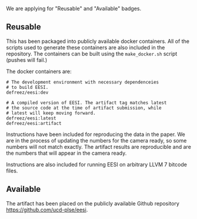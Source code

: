 We are applying for "Reusable" and "Available" badges.

## Reusable

This has been packaged into publicly available docker containers. All 
of the scripts used to generate these containers are also included in 
the repository. The containers can be built using the `make_docker.sh`
script (pushes will fail.)

The docker containers are:
```
# The development environment with necessary dependenceies
# to build EESI.
defreez/eesi:dev    

# A compiled version of EESI. The artifact tag matches latest
# the source code at the time of artifact submission, while
# latest will keep moving forward.
defreez/eesi:latest 
defreez/eesi:artifact
```

Instructions have been included for reproducing the data in the paper.
We are in the process of updating the numbers for the camera ready, so
some numbers will not match exactly. The artifact results are reproducible 
and are the numbers that will appear in the camera ready.

Instructions are also included for running EESI on arbitrary LLVM 7 bitcode 
files.

## Available

The artifact has been placed on the publicly available Github repository
https://github.com/ucd-plse/eesi.
